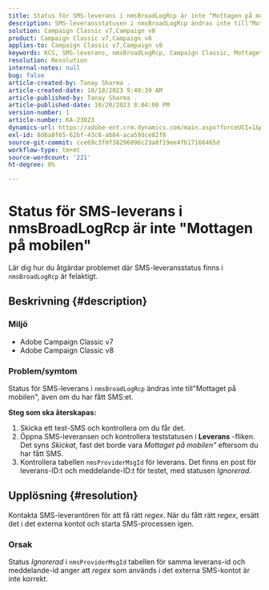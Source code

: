```yaml
---
title: Status för SMS-leverans i nmsBroadLogRcp är inte "Mottagen på mobilen"
description: SMS-leveransstatusen i nmsBroadLogRcp ändras inte till"Mottaget på mobilen", även om användaren har tagit emot SMS:et.
solution: Campaign Classic v7,Campaign v8
product: Campaign Classic v7,Campaign v8
applies-to: Campaign Classic v7,Campaign v8
keywords: KCS, SMS-leverans, nmsBroadLogRcp, Campaign Classic, Mottaget på mobilen
resolution: Resolution
internal-notes: null
bug: false
article-created-by: Tanay Sharma .
article-created-date: 10/18/2023 9:49:39 AM
article-published-by: Tanay Sharma .
article-published-date: 10/20/2023 8:04:00 PM
version-number: 1
article-number: KA-23023
dynamics-url: https://adobe-ent.crm.dynamics.com/main.aspx?forceUCI=1&pagetype=entityrecord&etn=knowledgearticle&id=6764ffa4-9b6d-ee11-8df0-6045bd0061cb
exl-id: 8d6a8f65-62bf-43c8-ab84-aca59dce82f8
source-git-commit: cce69c3f0f38296096c23a8f19ee4fb17166465d
workflow-type: tm+mt
source-wordcount: '221'
ht-degree: 0%

---
```


# Status för SMS-leverans i nmsBroadLogRcp är inte &quot;Mottagen på mobilen&quot;


Lär dig hur du åtgärdar problemet där SMS-leveransstatus finns i `nmsBroadLogRcp` är felaktigt.

## Beskrivning {#description}


### Miljö

- Adobe Campaign Classic v7
- Adobe Campaign Classic v8


### Problem/symtom

Status för SMS-leverans i `nmsBroadLogRcp` ändras inte till&quot;Mottaget på mobilen&quot;, även om du har fått SMS:et.

<b>Steg som ska återskapas:</b>

1. Skicka ett test-SMS och kontrollera om du får det.
2. Öppna SMS-leveransen och kontrollera teststatusen i <b>Leverans</b> -fliken. Det syns *Skickat*, fast det borde vara *Mottaget på mobilen&quot;* eftersom du har fått SMS.
3. Kontrollera tabellen `nmsProviderMsgId` för leverans. Det finns en post för leverans-ID:t och meddelande-ID:t för testet, med statusen *Ignorerad*.



## Upplösning {#resolution}


Kontakta SMS-leverantören för att få rätt *regex*. När du fått rätt *regex*, ersätt det i det externa kontot och starta SMS-processen igen.

### Orsak

Status *Ignorerad* i `nmsProviderMsgId` tabellen för samma leverans-id och meddelande-id anger att *regex* som används i det externa SMS-kontot är inte korrekt.

